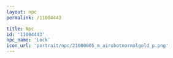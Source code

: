 ```yaml
---
layout: npc
permalink: /11004443

title: Npc
id: '11004443'
npc_name: 'Lock'
icon_url: 'portrait/npc/21000805_m_airobotnormalgold_p.png'
---
```

